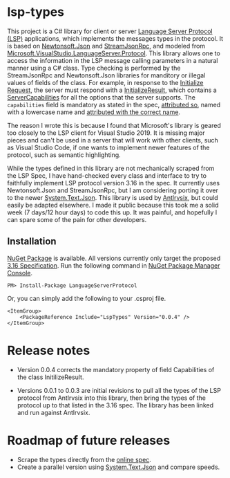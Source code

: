 # lsp-types
This project is a C# library for
client or server [Language Server Protocol (LSP)](https://langserver.org/)
applications, which implements the messages types in the protocol.
It is based on [Newtonsoft.Json](https://www.nuget.org/packages/Newtonsoft.Json/)
and [StreamJsonRpc](https://www.nuget.org/packages/StreamJsonRpc/),
and modeled from [Microsoft.VisualStudio.LanguageServer.Protocol](https://www.nuget.org/packages/Microsoft.VisualStudio.LanguageServer.Protocol/).
This library allows one to access the information in the LSP message calling parameters
in a natural manner using a C# class. Type checking is performed by the StreamJsonRpc and
Newtonsoft.Json libraries for manditory or illegal values of fields of the class. For example,
in response to the [Initialize Request](https://microsoft.github.io/language-server-protocol/specifications/specification-3-16/#initialize),
the server must respond with a [InitializeResult](https://github.com/kaby76/AntlrVSIX/blob/b5d14e579247e05578065e4ad87f6dd97c63a6cd/Server/LanguageServerTarget.cs#L234),
which contains a [ServerCapabilities](https://github.com/kaby76/AntlrVSIX/blob/b5d14e579247e05578065e4ad87f6dd97c63a6cd/Server/LanguageServerTarget.cs#L153)
for all the options that the server supports. The `capabilities` field is mandatory as
stated in the spec, [attributed so](https://github.com/kaby76/lsp-types/blob/92432dad9f0ba6f21b71d2f75c5d4f12a08d33dd/Protocol/InitializeResult.cs#L15),
named with a lowercase name and [attributed with the correct name](https://github.com/kaby76/lsp-types/blob/92432dad9f0ba6f21b71d2f75c5d4f12a08d33dd/Protocol/InitializeResult.cs#L14).

The reason I wrote this is because
I found that Microsoft's library is geared too closely to the
LSP client for Visual Studio 2019. It is missing major pieces and 
can't be used in a server that will work with other clients,
such as Visual Studio Code, if one wants to
implement newer features of the protocol,
such as semantic highlighting.

While the types defined
in this library are not mechanically
scraped from the LSP Spec, I have
hand-checked every class and interface to try
to faithfully implement LSP protocol version 3.16 in the spec.
It currently uses Newtonsoft.Json
and StreamJsonRpc, but I am considering porting it over to the newer
[System.Text.Json](https://www.nuget.org/packages/System.Text.Json/).
This library is used by [Antlrvsix](https://github.com/kaby76/AntlrVSIX),
but could easily be
adapted elsewhere. I made it public because this took me a solid week
(7 days/12 hour days) to code this up. It was painful, and hopefully
I can spare some of the pain for other developers.

## Installation

[NuGet Package](https://www.nuget.org/packages/LspTypes/) is available.
All versions currently only target the proposed [3.16 Specification](https://microsoft.github.io/language-server-protocol/specifications/specification-3-16/).
Run the following command in [NuGet Package Manager Console](https://docs.microsoft.com/nuget/tools/package-manager-console).

```
PM> Install-Package LanguageServerProtocol
```

Or, you can simply add the following to your .csproj file.

	<ItemGroup>
		<PackageReference Include="LspTypes" Version="0.0.4" />
	</ItemGroup>

# Release notes

* Version 0.0.4 corrects the mandatory property of field Capabilities of the class InitilizeResult.

* Versions 0.0.1 to 0.0.3 are initial revisions to pull all the types of the LSP protocol from Antlrvsix
into this library, then bring the types of the protocol up to that listed in the 3.16 spec. The library
has been linked and run against Antlrvsix.

# Roadmap of future releases

* Scrape the types directly from the [online spec](https://microsoft.github.io/language-server-protocol/specifications/specification-current/).
* Create a parallel version using [System.Text.Json](https://www.nuget.org/packages/System.Text.Json/) and compare speeds.
 

